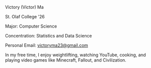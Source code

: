 Victory (Victor) Ma

St. Olaf College '26

Major: Computer Science

Concentration: Statistics and Data Science

Personal Email: victoryma23@gmail.com

In my free time, I enjoy weightlifting, watching YouTube, cooking, and playing video games like Minecraft, Fallout, and Civilization.

<!---
VictoryMa8/VictoryMa8 is a ✨ special ✨ repository because its `README.md` (this file) appears on your GitHub profile.
You can click the Preview link to take a look at your changes.
--->
